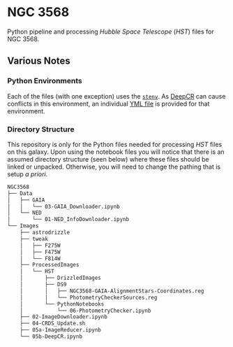 # NGC 3568

Python pipeline and processing *Hubble Space Telescope* (*HST*) files for NGC 3568.

## Various Notes

### Python Environments

Each of the files (with one exception) uses the [`stenv`](https://stenv.readthedocs.io/en/latest/).
As [DeepCR](https://deepcr.readthedocs.io/) can cause conflicts in this environment, an individual
[YML file](dcr_env.yml) is provided for that environment.

### Directory Structure

This repository is only for the Python files needed for processing *HST* files on this galaxy.
Upon using the notebook files you will notice that there is an assumed directory
structure (seen below) where these files should be linked or unpacked.
Otherwise, you will need to change the pathing that is setup *a priori*.

```bash
NGC3568
├── Data
│   ├── GAIA
│   │   └── 03-GAIA_Downloader.ipynb
│   └── NED
│       └── 01-NED_InfoDownloader.ipynb
└── Images
    ├── astrodrizzle
    ├── tweak
    │   ├── F275W
    │   ├── F475W
    │   └── F814W
    ├── ProcessedImages
    │   └── HST
    │       ├── DrizzledImages
    │       ├── DS9
    │       │   ├── NGC3568-GAIA-AlignmentStars-Coordinates.reg
    │       │   └── PhotometryCheckerSources.reg
    │       └── PythonNotebooks
    │           └── 06-PhotometryChecker.ipynb
    ├── 02-ImageDownloader.ipynb
    ├── 04-CRDS_Update.sh
    ├── 05a-ImageReducer.ipynb
    └── 05b-DeepCR.ipynb
```
